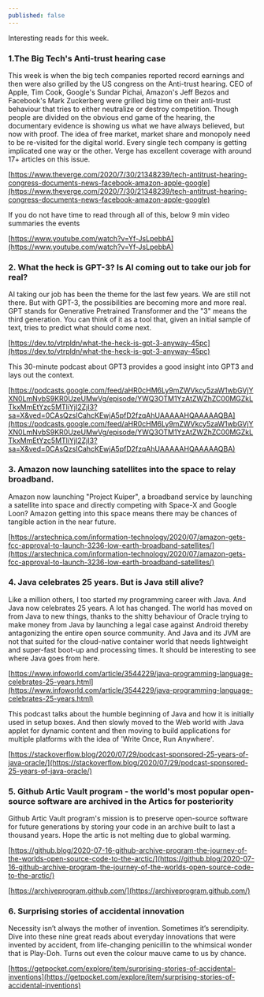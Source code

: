 ```yaml
---
published: false
---
```

Interesting reads for this week.

### 1.The Big Tech's Anti-trust hearing case 

This week is when the big tech companies reported record earnings and then were also grilled by the US congress on the Anti-trust hearing. CEO of Apple, Tim Cook, Google's Sundar Pichai, Amazon's Jeff Bezos and Facebook's Mark Zuckerberg were grilled big time on their anti-trust behaviour that tries to either neutralize or destroy competition. Though people are divided on the obvious end game of the hearing, the documentary evidence is showing us what we have always believed, but now with proof. The idea of free market, market share and monopoly need to be re-visited for the digital world. Every single tech company is getting implicated one way or the other. 
Verge has excellent coverage with around 17+ articles on this issue. 

[https://www.theverge.com/2020/7/30/21348239/tech-antitrust-hearing-congress-documents-news-facebook-amazon-apple-google](https://www.theverge.com/2020/7/30/21348239/tech-antitrust-hearing-congress-documents-news-facebook-amazon-apple-google)

If you do not have time to read through all of this, below 9 min video summaries the events 

[https://www.youtube.com/watch?v=Yf-JsLpebbA](https://www.youtube.com/watch?v=Yf-JsLpebbA)

### 2. What the heck is GPT-3? Is AI coming out to take our job for real?

AI taking our job has been the theme for the last few years. We are still not there. But with GPT-3, the possibilities are becoming more and more real.  GPT stands for Generative Pretrained Transformer and the "3" means the third generation. You can think of it as a tool that, given an initial sample of text, tries to predict what should come next.

[https://dev.to/vtrpldn/what-the-heck-is-gpt-3-anyway-45pc](https://dev.to/vtrpldn/what-the-heck-is-gpt-3-anyway-45pc)

This 30-minute podcast about GPT3 provides a good insight into GPT3 and lays out the context. 

[https://podcasts.google.com/feed/aHR0cHM6Ly9mZWVkcy5zaW1wbGVjYXN0LmNvbS9KR0UzeUMwVg/episode/YWQ3OTM1YzAtZWZhZC00MGZkLTkxMmEtYzc5MTliYjI2ZjI3?sa=X&ved=0CAsQzsICahcKEwjA5pfD2fzqAhUAAAAAHQAAAAAQBA](https://podcasts.google.com/feed/aHR0cHM6Ly9mZWVkcy5zaW1wbGVjYXN0LmNvbS9KR0UzeUMwVg/episode/YWQ3OTM1YzAtZWZhZC00MGZkLTkxMmEtYzc5MTliYjI2ZjI3?sa=X&ved=0CAsQzsICahcKEwjA5pfD2fzqAhUAAAAAHQAAAAAQBA)

### 3. Amazon now launching satellites into the space to relay broadband.

Amazon now launching "Project Kuiper", a broadband service by launching a satellite into space and directly competing with Space-X and Google Loon? Amazon getting into this space means there may be chances of tangible action in the near future.

[https://arstechnica.com/information-technology/2020/07/amazon-gets-fcc-approval-to-launch-3236-low-earth-broadband-satellites/](https://arstechnica.com/information-technology/2020/07/amazon-gets-fcc-approval-to-launch-3236-low-earth-broadband-satellites/)

### 4.  Java celebrates 25 years. But is Java still alive? 

Like a million others, I too started my programming career with Java. And Java now celebrates 25 years. A lot has changed. The world has moved on from Java to new things, thanks to the shitty behaviour of Oracle trying to make money from Java by launching a legal case against Android thereby antagonizing the entire open source community. And Java and its JVM are not that suited for the cloud-native container world that needs lightweight and super-fast boot-up and processing times. It should be interesting to see where Java goes from here. 

[https://www.infoworld.com/article/3544229/java-programming-language-celebrates-25-years.html](https://www.infoworld.com/article/3544229/java-programming-language-celebrates-25-years.html)

This podcast talks about the humble beginning of Java and how it is initially used in setup boxes. And then slowly moved to the Web world with Java applet for dynamic content and then moving to build applications for multiple platforms with the idea of 'Write Once, Run Anywhere'. 

[https://stackoverflow.blog/2020/07/29/podcast-sponsored-25-years-of-java-oracle/](https://stackoverflow.blog/2020/07/29/podcast-sponsored-25-years-of-java-oracle/)

### 5. Github Artic Vault program -  the  world's most popular open-source software are archived in the Artics for posteriority 

Github Artic Vault program's mission is to preserve open-source software for future generations by storing your code in an archive built to last a thousand years. Hope the artic is not melting due to global warming. 

[https://github.blog/2020-07-16-github-archive-program-the-journey-of-the-worlds-open-source-code-to-the-arctic/](https://github.blog/2020-07-16-github-archive-program-the-journey-of-the-worlds-open-source-code-to-the-arctic/)

[https://archiveprogram.github.com/](https://archiveprogram.github.com/)

### 6. Surprising stories of accidental innovation

Necessity isn’t always the mother of invention. Sometimes it’s serendipity. Dive into these nine great reads about everyday innovations that were invented by accident, from life-changing penicillin to the whimsical wonder that is Play-Doh. Turns out even the colour mauve came to us by chance.

[https://getpocket.com/explore/item/surprising-stories-of-accidental-inventions](https://getpocket.com/explore/item/surprising-stories-of-accidental-inventions)
